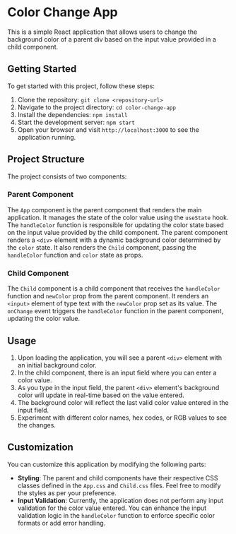 # Color Change App

This is a simple React application that allows users to change the background color of a parent div based on the input value provided in a child component.

## Getting Started

To get started with this project, follow these steps:

1. Clone the repository: `git clone <repository-url>`
2. Navigate to the project directory: `cd color-change-app`
3. Install the dependencies: `npm install`
4. Start the development server: `npm start`
5. Open your browser and visit `http://localhost:3000` to see the application running.

## Project Structure

The project consists of two components:

### Parent Component

The `App` component is the parent component that renders the main application. It manages the state of the color value using the `useState` hook. The `handleColor` function is responsible for updating the color state based on the input value provided by the child component. The parent component renders a `<div>` element with a dynamic background color determined by the `color` state. It also renders the `Child` component, passing the `handleColor` function and `color` state as props.

### Child Component

The `Child` component is a child component that receives the `handleColor` function and `newColor` prop from the parent component. It renders an `<input>` element of type text with the `newColor` prop set as its value. The `onChange` event triggers the `handleColor` function in the parent component, updating the color value.

## Usage

1. Upon loading the application, you will see a parent `<div>` element with an initial background color.
2. In the child component, there is an input field where you can enter a color value.
3. As you type in the input field, the parent `<div>` element's background color will update in real-time based on the value entered.
4. The background color will reflect the last valid color value entered in the input field.
5. Experiment with different color names, hex codes, or RGB values to see the changes.

## Customization

You can customize this application by modifying the following parts:

- **Styling**: The parent and child components have their respective CSS classes defined in the `App.css` and `Child.css` files. Feel free to modify the styles as per your preference.
- **Input Validation**: Currently, the application does not perform any input validation for the color value entered. You can enhance the input validation logic in the `handleColor` function to enforce specific color formats or add error handling.


